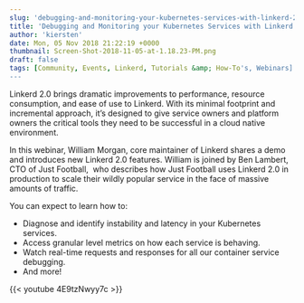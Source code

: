 ```yaml
---
slug: 'debugging-and-monitoring-your-kubernetes-services-with-linkerd-2-0'
title: 'Debugging and Monitoring your Kubernetes Services with Linkerd 2.0'
author: 'kiersten'
date: Mon, 05 Nov 2018 21:22:19 +0000
thumbnail: Screen-Shot-2018-11-05-at-1.18.23-PM.png
draft: false
tags: [Community, Events, Linkerd, Tutorials &amp; How-To's, Webinars]
---
```


Linkerd 2.0 brings dramatic improvements to performance, resource consumption,
and ease of use to Linkerd. With its minimal footprint and incremental approach,
it’s designed to give service owners and platform owners the critical tools they
need to be successful in a cloud native environment.

In this webinar, William Morgan, core maintainer of Linkerd shares a demo and
introduces new Linkerd 2.0 features. William is joined by Ben Lambert, CTO of
Just Football,  who describes how Just Football uses Linkerd 2.0 in production
to scale their wildly popular service in the face of massive amounts of traffic.

You can expect to learn how to:

- Diagnose and identify instability and latency in your Kubernetes services.
- Access granular level metrics on how each service is behaving.
- Watch real-time requests and responses for all our container service debugging.
- And more!

{{< youtube 4E9tzNwyy7c >}}
